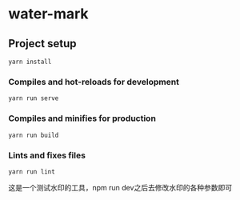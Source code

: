 # water-mark

## Project setup
```
yarn install
```

### Compiles and hot-reloads for development
```
yarn run serve
```

### Compiles and minifies for production
```
yarn run build
```

### Lints and fixes files
```
yarn run lint
```
这是一个测试水印的工具，npm run dev之后去修改水印的各种参数即可
